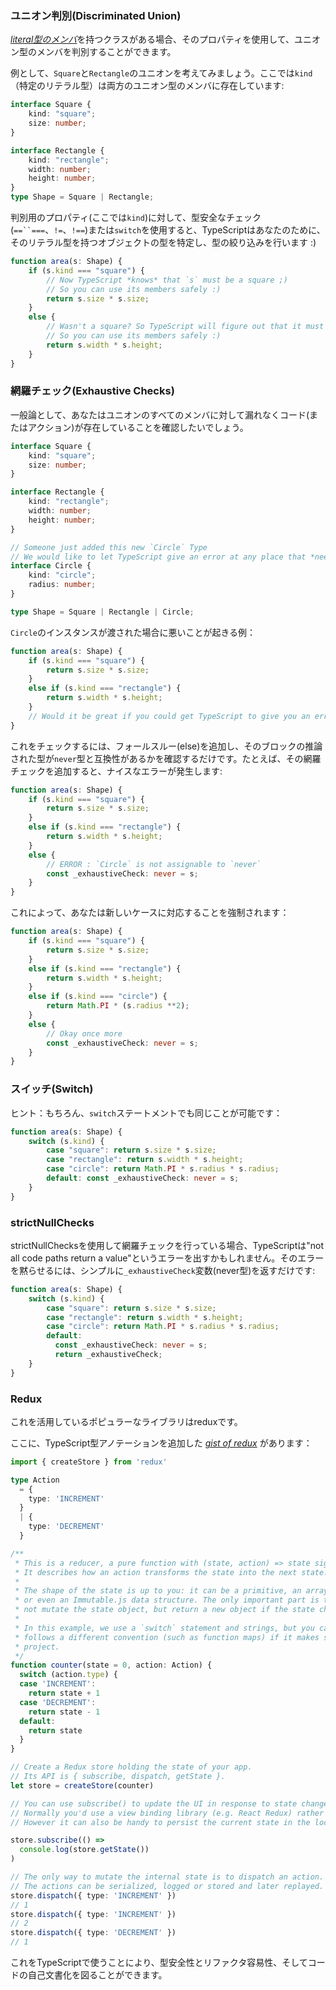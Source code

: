 ### ユニオン判別(Discriminated Union)

[*literal型のメンバ*](./literal-types.md)を持つクラスがある場合、そのプロパティを使用して、ユニオン型のメンバを判別することができます。

例として、`Square`と`Rectangle`のユニオンを考えてみましょう。ここでは`kind`（特定のリテラル型）は両方のユニオン型のメンバに存在しています:

```ts
interface Square {
    kind: "square";
    size: number;
}

interface Rectangle {
    kind: "rectangle";
    width: number;
    height: number;
}
type Shape = Square | Rectangle;
```

判別用のプロパティ(ここでは`kind`)に対して、型安全なチェック(`==``===`、`!=`、`!==`)または`switch`を使用すると、TypeScriptはあなたのために、そのリテラル型を持つオブジェクトの型を特定し、型の絞り込みを行います :)

```ts
function area(s: Shape) {
    if (s.kind === "square") {
        // Now TypeScript *knows* that `s` must be a square ;)
        // So you can use its members safely :)
        return s.size * s.size;
    }
    else {
        // Wasn't a square? So TypeScript will figure out that it must be a Rectangle ;)
        // So you can use its members safely :)
        return s.width * s.height;
    }
}
```

### 網羅チェック(Exhaustive Checks)
一般論として、あなたはユニオンのすべてのメンバに対して漏れなくコード(またはアクション)が存在していることを確認したいでしょう。

```ts
interface Square {
    kind: "square";
    size: number;
}

interface Rectangle {
    kind: "rectangle";
    width: number;
    height: number;
}

// Someone just added this new `Circle` Type
// We would like to let TypeScript give an error at any place that *needs* to cater for this
interface Circle {
    kind: "circle";
    radius: number;
}

type Shape = Square | Rectangle | Circle;
```

`Circle`のインスタンスが渡された場合に悪いことが起きる例：

```ts
function area(s: Shape) {
    if (s.kind === "square") {
        return s.size * s.size;
    }
    else if (s.kind === "rectangle") {
        return s.width * s.height;
    }
    // Would it be great if you could get TypeScript to give you an error?
}
```

これをチェックするには、フォールスルー(else)を追加し、そのブロックの推論された型が`never`型と互換性があるかを確認するだけです。たとえば、その網羅チェックを追加すると、ナイスなエラーが発生します:

```ts
function area(s: Shape) {
    if (s.kind === "square") {
        return s.size * s.size;
    }
    else if (s.kind === "rectangle") {
        return s.width * s.height;
    }
    else {
        // ERROR : `Circle` is not assignable to `never`
        const _exhaustiveCheck: never = s;
    }
}
```

これによって、あなたは新しいケースに対応することを強制されます：

```ts
function area(s: Shape) {
    if (s.kind === "square") {
        return s.size * s.size;
    }
    else if (s.kind === "rectangle") {
        return s.width * s.height;
    }
    else if (s.kind === "circle") {
        return Math.PI * (s.radius **2);
    }
    else {
        // Okay once more
        const _exhaustiveCheck: never = s;
    }
}
```


### スイッチ(Switch)
ヒント：もちろん、`switch`ステートメントでも同じことが可能です：

```ts
function area(s: Shape) {
    switch (s.kind) {
        case "square": return s.size * s.size;
        case "rectangle": return s.width * s.height;
        case "circle": return Math.PI * s.radius * s.radius;
        default: const _exhaustiveCheck: never = s;
    }
}
```

### strictNullChecks

strictNullChecksを使用して網羅チェックを行っている場合、TypeScriptは"not all code paths return a value"というエラーを出すかもしれません。そのエラーを黙らせるには、シンプルに`_exhaustiveCheck`変数(never型)を返すだけです:

```ts
function area(s: Shape) {
    switch (s.kind) {
        case "square": return s.size * s.size;
        case "rectangle": return s.width * s.height;
        case "circle": return Math.PI * s.radius * s.radius;
        default:
          const _exhaustiveCheck: never = s;
          return _exhaustiveCheck;
    }
}
```

### Redux

これを活用しているポピュラーなライブラリはreduxです。

ここに、TypeScript型アノテーションを追加した [*gist of redux*](https://github.com/reactjs/redux#the-gist) があります：

```ts
import { createStore } from 'redux'

type Action
  = {
    type: 'INCREMENT'
  }
  | {
    type: 'DECREMENT'
  }

/**
 * This is a reducer, a pure function with (state, action) => state signature.
 * It describes how an action transforms the state into the next state.
 *
 * The shape of the state is up to you: it can be a primitive, an array, an object,
 * or even an Immutable.js data structure. The only important part is that you should
 * not mutate the state object, but return a new object if the state changes.
 *
 * In this example, we use a `switch` statement and strings, but you can use a helper that
 * follows a different convention (such as function maps) if it makes sense for your
 * project.
 */
function counter(state = 0, action: Action) {
  switch (action.type) {
  case 'INCREMENT':
    return state + 1
  case 'DECREMENT':
    return state - 1
  default:
    return state
  }
}

// Create a Redux store holding the state of your app.
// Its API is { subscribe, dispatch, getState }.
let store = createStore(counter)

// You can use subscribe() to update the UI in response to state changes.
// Normally you'd use a view binding library (e.g. React Redux) rather than subscribe() directly.
// However it can also be handy to persist the current state in the localStorage.

store.subscribe(() =>
  console.log(store.getState())
)

// The only way to mutate the internal state is to dispatch an action.
// The actions can be serialized, logged or stored and later replayed.
store.dispatch({ type: 'INCREMENT' })
// 1
store.dispatch({ type: 'INCREMENT' })
// 2
store.dispatch({ type: 'DECREMENT' })
// 1
```

これをTypeScriptで使うことにより、型安全性とリファクタ容易性、そしてコードの自己文書化を図ることができます。
